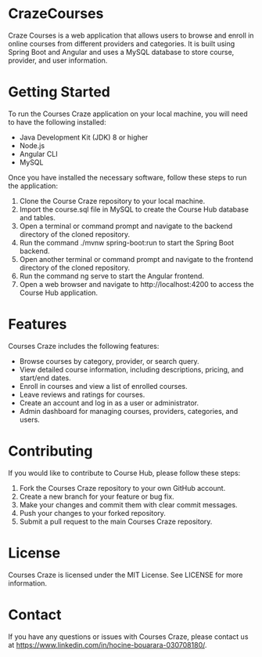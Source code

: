 # CrazeCourses
 Craze Courses is a web application that allows users to browse and enroll in online courses from different providers and categories. It is built using Spring Boot and Angular and uses a MySQL database to store course, provider, and user information.

# Getting Started
To run the Courses Craze application on your local machine, you will need to have the following installed:

* Java Development Kit (JDK) 8 or higher
* Node.js
* Angular CLI
* MySQL

Once you have installed the necessary software, follow these steps to run the application:

1. Clone the Course Craze repository to your local machine.
2. Import the course.sql file in MySQL to create the Course Hub database and tables.
3. Open a terminal or command prompt and navigate to the backend directory of the cloned repository.
4. Run the command ./mvnw spring-boot:run to start the Spring Boot backend.
5. Open another terminal or command prompt and navigate to the frontend directory of the cloned repository.
6. Run the command ng serve to start the Angular frontend.
7. Open a web browser and navigate to http://localhost:4200 to access the Course Hub application.


# Features
Courses Craze includes the following features:

* Browse courses by category, provider, or search query.
* View detailed course information, including descriptions, pricing, and start/end dates.
* Enroll in courses and view a list of enrolled courses.
* Leave reviews and ratings for courses.
* Create an account and log in as a user or administrator.
* Admin dashboard for managing courses, providers, categories, and users.

# Contributing
If you would like to contribute to Course Hub, please follow these steps:

1. Fork the Courses Craze repository to your own GitHub account.
2. Create a new branch for your feature or bug fix.
3. Make your changes and commit them with clear commit messages.
4. Push your changes to your forked repository.
5. Submit a pull request to the main Courses Craze repository.

# License
Courses Craze is licensed under the MIT License. See LICENSE for more information.

# Contact
If you have any questions or issues with Courses Craze, please contact us at https://www.linkedin.com/in/hocine-bouarara-030708180/.
